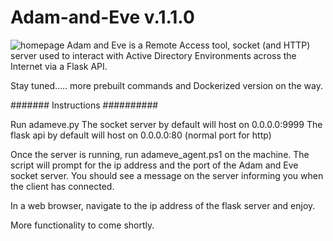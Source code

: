 # Adam-and-Eve v.1.1.0
![homepage](https://github.com/dfirdeferred/Adam-and-Eve/assets/89161895/f7708380-48ee-48e8-b260-e9f0e6db2624)
Adam and Eve is a Remote Access tool, socket (and HTTP) server used to interact with Active Directory Environments across the Internet via a Flask API.

Stay tuned..... more prebuilt commands and Dockerized version on the way.

####### Instructions ##########

Run adameve.py
The socket server by default will host on 0.0.0.0:9999
The flask api by default will host on 0.0.0.0:80  (normal port for http)

Once the server is running, run adameve_agent.ps1 on the machine. The script will prompt for the ip address and the port of the Adam and Eve socket server. You should see a message on the server informing you when the client has connected.

In a web browser, navigate to the ip address of the flask server and enjoy. 


More functionality to come shortly.

